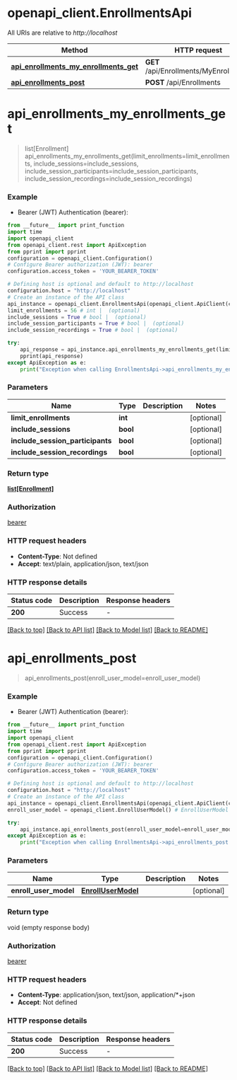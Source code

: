 # openapi_client.EnrollmentsApi

All URIs are relative to *http://localhost*

Method | HTTP request | Description
------------- | ------------- | -------------
[**api_enrollments_my_enrollments_get**](EnrollmentsApi.md#api_enrollments_my_enrollments_get) | **GET** /api/Enrollments/MyEnrollments | 
[**api_enrollments_post**](EnrollmentsApi.md#api_enrollments_post) | **POST** /api/Enrollments | 


# **api_enrollments_my_enrollments_get**
> list[Enrollment] api_enrollments_my_enrollments_get(limit_enrollments=limit_enrollments, include_sessions=include_sessions, include_session_participants=include_session_participants, include_session_recordings=include_session_recordings)



### Example

* Bearer (JWT) Authentication (bearer):
```python
from __future__ import print_function
import time
import openapi_client
from openapi_client.rest import ApiException
from pprint import pprint
configuration = openapi_client.Configuration()
# Configure Bearer authorization (JWT): bearer
configuration.access_token = 'YOUR_BEARER_TOKEN'

# Defining host is optional and default to http://localhost
configuration.host = "http://localhost"
# Create an instance of the API class
api_instance = openapi_client.EnrollmentsApi(openapi_client.ApiClient(configuration))
limit_enrollments = 56 # int |  (optional)
include_sessions = True # bool |  (optional)
include_session_participants = True # bool |  (optional)
include_session_recordings = True # bool |  (optional)

try:
    api_response = api_instance.api_enrollments_my_enrollments_get(limit_enrollments=limit_enrollments, include_sessions=include_sessions, include_session_participants=include_session_participants, include_session_recordings=include_session_recordings)
    pprint(api_response)
except ApiException as e:
    print("Exception when calling EnrollmentsApi->api_enrollments_my_enrollments_get: %s\n" % e)
```

### Parameters

Name | Type | Description  | Notes
------------- | ------------- | ------------- | -------------
 **limit_enrollments** | **int**|  | [optional] 
 **include_sessions** | **bool**|  | [optional] 
 **include_session_participants** | **bool**|  | [optional] 
 **include_session_recordings** | **bool**|  | [optional] 

### Return type

[**list[Enrollment]**](Enrollment.md)

### Authorization

[bearer](../README.md#bearer)

### HTTP request headers

 - **Content-Type**: Not defined
 - **Accept**: text/plain, application/json, text/json

### HTTP response details
| Status code | Description | Response headers |
|-------------|-------------|------------------|
**200** | Success |  -  |

[[Back to top]](#) [[Back to API list]](../README.md#documentation-for-api-endpoints) [[Back to Model list]](../README.md#documentation-for-models) [[Back to README]](../README.md)

# **api_enrollments_post**
> api_enrollments_post(enroll_user_model=enroll_user_model)



### Example

* Bearer (JWT) Authentication (bearer):
```python
from __future__ import print_function
import time
import openapi_client
from openapi_client.rest import ApiException
from pprint import pprint
configuration = openapi_client.Configuration()
# Configure Bearer authorization (JWT): bearer
configuration.access_token = 'YOUR_BEARER_TOKEN'

# Defining host is optional and default to http://localhost
configuration.host = "http://localhost"
# Create an instance of the API class
api_instance = openapi_client.EnrollmentsApi(openapi_client.ApiClient(configuration))
enroll_user_model = openapi_client.EnrollUserModel() # EnrollUserModel |  (optional)

try:
    api_instance.api_enrollments_post(enroll_user_model=enroll_user_model)
except ApiException as e:
    print("Exception when calling EnrollmentsApi->api_enrollments_post: %s\n" % e)
```

### Parameters

Name | Type | Description  | Notes
------------- | ------------- | ------------- | -------------
 **enroll_user_model** | [**EnrollUserModel**](EnrollUserModel.md)|  | [optional] 

### Return type

void (empty response body)

### Authorization

[bearer](../README.md#bearer)

### HTTP request headers

 - **Content-Type**: application/json, text/json, application/*+json
 - **Accept**: Not defined

### HTTP response details
| Status code | Description | Response headers |
|-------------|-------------|------------------|
**200** | Success |  -  |

[[Back to top]](#) [[Back to API list]](../README.md#documentation-for-api-endpoints) [[Back to Model list]](../README.md#documentation-for-models) [[Back to README]](../README.md)


